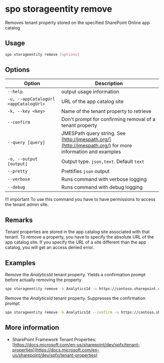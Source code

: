 # spo storageentity remove

Removes tenant property stored on the specified SharePoint Online app catalog

## Usage

```sh
spo storageentity remove [options]
```

## Options

Option|Description
------|-----------
`--help`|output usage information
`-u, --appCatalogUrl <appCatalogUrl>`|URL of the app catalog site
`-k, --key <key>`|Name of the tenant property to retrieve
`--confirm`|Don't prompt for confirming removal of a tenant property
`--query [query]`|JMESPath query string. See [http://jmespath.org/](http://jmespath.org/) for more information and examples
`-o, --output [output]`|Output type. `json,text`. Default `text`
`--pretty`|Prettifies `json` output
`--verbose`|Runs command with verbose logging
`--debug`|Runs command with debug logging

!!! important
    To use this command you have to have permissions to access the tenant admin site.

## Remarks

Tenant properties are stored in the app catalog site associated with that tenant. To remove a property, you have to specify the absolute URL of the app catalog site. If you specify the URL of a site different than the app catalog, you will get an access denied error.

## Examples

Remove the _AnalyticsId_ tenant property. Yields a confirmation prompt before actually removing the property

```sh
spo storageentity remove -k AnalyticsId -u https://contoso.sharepoint.com/sites/appcatalog
```

Remove the _AnalyticsId_ tenant property. Suppresses the confirmation prompt

```sh
spo storageentity remove -k AnalyticsId --confirm -u https://contoso.sharepoint.com/sites/appcatalog
```

## More information

- SharePoint Framework Tenant Properties: [https://docs.microsoft.com/en-us/sharepoint/dev/spfx/tenant-properties](https://docs.microsoft.com/en-us/sharepoint/dev/spfx/tenant-properties)